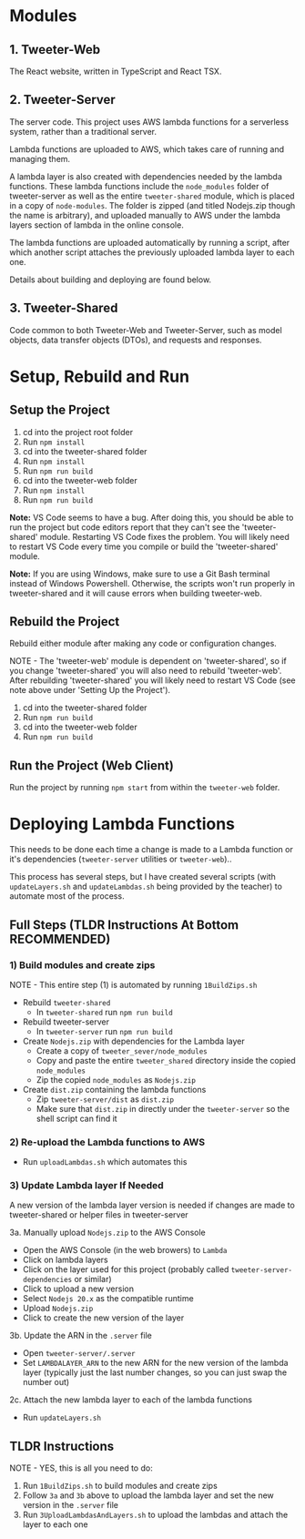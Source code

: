 # Modules

## 1. Tweeter-Web

The React website, written in TypeScript and React TSX.

## 2. Tweeter-Server

The server code. This project uses AWS lambda functions for a serverless system, rather than a traditional server.

Lambda functions are uploaded to AWS, which takes care of running and managing them.

A lambda layer is also created with dependencies needed by the lambda functions. These lambda functions include the `node_modules` folder of tweeter-server as well as the entire `tweeter-shared` module, which is placed in a copy of `node-modules`. The folder is zipped (and titled Nodejs.zip though the name is arbitrary), and uploaded manually to AWS under the lambda layers section of lambda in the online console.

The lambda functions are uploaded automatically by running a script, after which another script attaches the previously uploaded lambda layer to each one.

Details about building and deploying are found below.

## 3. Tweeter-Shared

Code common to both Tweeter-Web and Tweeter-Server, such as model objects, data transfer objects (DTOs), and requests and responses.

# Setup, Rebuild and Run

## Setup the Project

1. cd into the project root folder
1. Run `npm install`
1. cd into the tweeter-shared folder
1. Run `npm install`
1. Run `npm run build`
1. cd into the tweeter-web folder
1. Run `npm install`
1. Run `npm run build`

**Note:** VS Code seems to have a bug. After doing this, you should be able to run the project but code editors report that they can't see the 'tweeter-shared' module. Restarting VS Code fixes the problem. You will likely need to restart VS Code every time you compile or build the 'tweeter-shared' module.

**Note:** If you are using Windows, make sure to use a Git Bash terminal instead of Windows Powershell. Otherwise, the scripts won't run properly in tweeter-shared and it will cause errors when building tweeter-web.

## Rebuild the Project

Rebuild either module after making any code or configuration changes. 

NOTE - The 'tweeter-web' module is dependent on 'tweeter-shared', so if you change 'tweeter-shared' you will also need to rebuild 'tweeter-web'. After rebuilding 'tweeter-shared' you will likely need to restart VS Code (see note above under 'Setting Up the Project').

1. cd into the tweeter-shared folder
1. Run `npm run build`
1. cd into the tweeter-web folder
1. Run `npm run build`

## Run the Project (Web Client)

Run the project by running `npm start` from within the `tweeter-web` folder.

# Deploying Lambda Functions

This needs to be done each time a change is made to a Lambda function or it's dependencies (`tweeter-server` utilities or `tweeter-web`)..

This process has several steps, but I have created several scripts (with `updateLayers.sh` and `updateLambdas.sh` being provided by the teacher) to automate most of the process.

## Full Steps (TLDR Instructions At Bottom RECOMMENDED)
### 1) Build modules and create zips

NOTE - This entire step (1) is automated by running `1BuildZips.sh`

- Rebuild `tweeter-shared`
  - In `tweeter-shared` run `npm run build`
- Rebuild tweeter-server
  - In `tweeter-server` run `npm run build`
- Create `Nodejs.zip` with dependencies for the Lambda layer
  - Create a copy of `tweeter_sever/node_modules`
  - Copy and paste the entire `tweeter_shared` directory inside the copied `node_modules`
  - Zip the copied `node_modules` as `Nodejs.zip`
- Create `dist.zip` containing the lambda functions
  - Zip `tweeter-server/dist` as `dist.zip`
  - Make sure that `dist.zip` in directly under the `tweeter-server` so the shell script can find it

### 2) Re-upload the Lambda functions to AWS

- Run `uploadLambdas.sh` which automates this

### 3) Update Lambda layer If Needed

A new version of the lambda layer version is needed if changes are made to tweeter-shared or helper files in tweeter-server

3a. Manually upload `Nodejs.zip` to the AWS Console

- Open the AWS Console (in the web browers) to `Lambda`
- Click on lambda layers
- Click on the layer used for this project (probably called `tweeter-server-dependencies` or similar)
- Click to upload a new version
- Select `Nodejs 20.x` as the compatible runtime
- Upload `Nodejs.zip`
- Click to create the new version of the layer

3b. Update the ARN in the `.server` file

- Open `tweeter-server/.server`
- Set `LAMBDALAYER_ARN` to the new ARN for the new version of the lambda layer (typically just the last number changes, so you can just swap the number out)

2c. Attach the new lambda layer to each of the lambda functions

- Run `updateLayers.sh`

## TLDR Instructions

NOTE - YES, this is all you need to do:

1) Run `1BuildZips.sh` to build modules and create zips
2) Follow `3a` and `3b` above to upload the lambda layer and set the new version in the `.server` file
3) Run `3UploadLambdasAndLayers.sh` to upload the lambdas and attach the layer to each one
